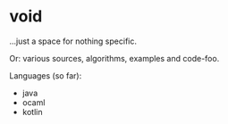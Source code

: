 # void

...just a space for nothing specific.

Or: various sources, algorithms, examples and code-foo.

Languages (so far):

+ java
+ ocaml
+ kotlin